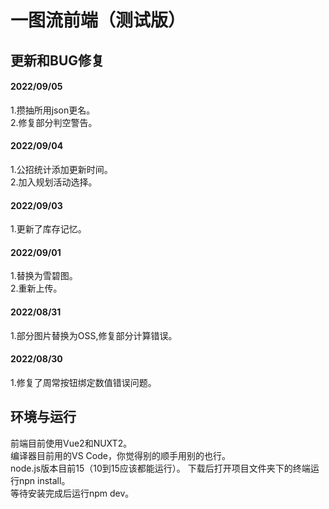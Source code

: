 # 一图流前端（测试版）



## 更新和BUG修复
#### 2022/09/05
1.攒抽所用json更名。<br>
2.修复部分判空警告。
#### 2022/09/04
1.公招统计添加更新时间。<br>
2.加入规划活动选择。
#### 2022/09/03
1.更新了库存记忆。
#### 2022/09/01
1.替换为雪碧图。<br>
2.重新上传。
#### 2022/08/31
1.部分图片替换为OSS,修复部分计算错误。
#### 2022/08/30 
1.修复了周常按钮绑定数值错误问题。


## 环境与运行
前端目前使用Vue2和NUXT2。<br>
编译器目前用的VS Code，你觉得别的顺手用别的也行。<br>
node.js版本目前15（10到15应该都能运行）。
下载后打开项目文件夹下的终端运行npn install。<br>
等待安装完成后运行npm dev。


